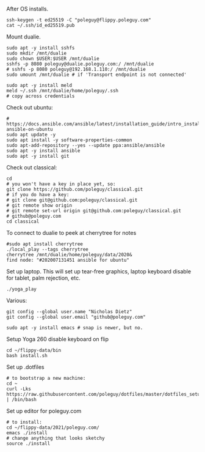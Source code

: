 After OS installs.

    ssh-keygen -t ed25519 -C "poleguy@flippy.poleguy.com"
    cat ~/.ssh/id_ed25519.pub 

Mount dualie.

    sudo apt -y install sshfs
    sudo mkdir /mnt/dualie
    sudo chown $USER:$USER /mnt/dualie
    sshfs -p 8080 poleguy@dualie.poleguy.com:/ /mnt/dualie
    # sshfs -p 8080 poleguy@192.168.1.110:/ /mnt/dualie
    sudo umount /mnt/dualie # if 'Transport endpoint is not connected'
    
    sudo apt -y install meld
    meld ~/.ssh /mnt/dualie/home/poleguy/.ssh
    # copy across credentials

Check out ubuntu:

    # https://docs.ansible.com/ansible/latest/installation_guide/intro_installation.html#installing-ansible-on-ubuntu
    sudo apt update -y
    sudo apt install -y software-properties-common
    sudo apt-add-repository --yes --update ppa:ansible/ansible
    sudo apt -y install ansible
    sudo apt -y install git

Check out classical:
  
    cd
    # you won't have a key in place yet, so:
    git clone https://github.com/poleguy/classical.git
    # if you do have a key:
    # git clone git@github.com:poleguy/classical.git
    # git remote show origin
    # git remote set-url origin git@github.com:poleguy/classical.git
    # github@poleguy.com
    cd classical

To connect to dualie to peek at cherrytree for notes

    #sudo apt install cherrytree
    ./local_play --tags cherrytree
    cherrytree /mnt/dualie/home/poleguy/data/2020&
    find node: "#202007131451 ansible for ubuntu"


Set up laptop. This will set up tear-free graphics, laptop keyboard disable for tablet, palm rejection, etc.
    
    ./yoga_play 


Various:
    
    git config --global user.name "Nicholas Dietz"
    git config --global user.email "github@poleguy.com"

    sudo apt -y install emacs # snap is newer, but no.
    
Setup Yoga 260 disable keyboard on flip

    cd ~/flippy-data/bin
    bash install.sh
    
Set up .dotfiles

    # to bootstrap a new machine:
    cd ~
    curl -Lks https://raw.githubusercontent.com/poleguy/dotfiles/master/dotfiles_setup | /bin/bash

Set up editor for poleguy.com

    # to install:
    cd ~/flippy-data/2021/poleguy.com/
    emacs ./install
    # change anything that looks sketchy
    source ./install
    
    
